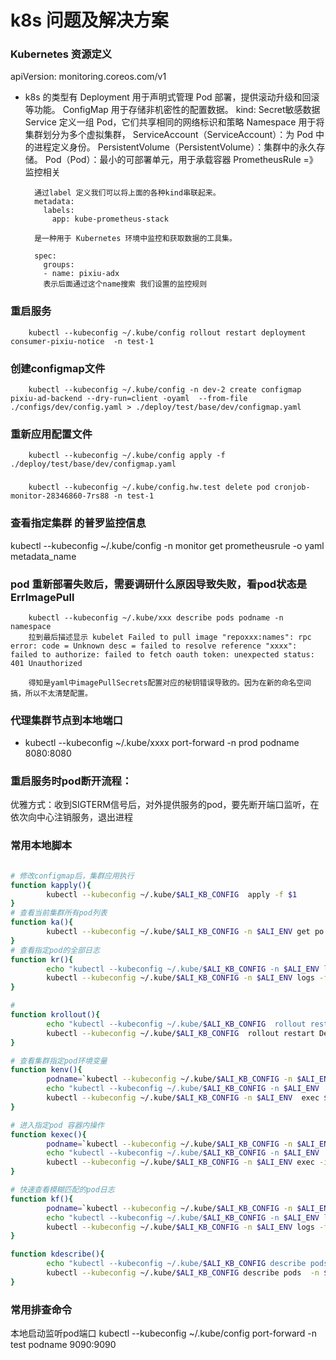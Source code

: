 # k8s 问题及解决方案
### Kubernetes 资源定义   
apiVersion: monitoring.coreos.com/v1

- k8s 的类型有 
        Deployment 用于声明式管理 Pod 部署，提供滚动升级和回滚等功能。
        ConfigMap 用于存储非机密性的配置数据。   kind: Secret敏感数据
        Service  定义一组 Pod，它们共享相同的网络标识和策略
        Namespace 用于将集群划分为多个虚拟集群，
        ServiceAccount（ServiceAccount）：为 Pod 中的进程定义身份。
        PersistentVolume（PersistentVolume）：集群中的永久存储。
        Pod（Pod）：最小的可部署单元，用于承载容器
        PrometheusRule =》监控相关


        通过label 定义我们可以将上面的各种kind串联起来。
        metadata:
          labels:
            app: kube-prometheus-stack

        是一种用于 Kubernetes 环境中监控和获取数据的工具集。

        spec:
          groups:
          - name: pixiu-adx
          表示后面通过这个name搜索 我们设置的监控规则

### 重启服务 
        kubectl --kubeconfig ~/.kube/config rollout restart deployment consumer-pixiu-notice  -n test-1

### 创建configmap文件
        kubectl --kubeconfig ~/.kube/config -n dev-2 create configmap pixiu-ad-backend --dry-run=client -oyaml  --from-file ./configs/dev/config.yaml > ./deploy/test/base/dev/configmap.yaml

        
### 重新应用配置文件
        kubectl --kubeconfig ~/.kube/config apply -f ./deploy/test/base/dev/configmap.yaml

### 
        kubectl --kubeconfig ~/.kube/config.hw.test delete pod cronjob-monitor-28346860-7rs88 -n test-1
### 查看指定集群 的普罗监控信息
kubectl --kubeconfig ~/.kube/config -n monitor get prometheusrule -o yaml metadata_name


### pod 重新部署失败后，需要调研什么原因导致失败，看pod状态是 ErrImagePull
        kubectl --kubeconfig ~/.kube/xxx describe pods podname -n namespace
        拉到最后描述显示 kubelet Failed to pull image "repoxxx:names": rpc error: code = Unknown desc = failed to resolve reference "xxxx": failed to authorize: failed to fetch oauth token: unexpected status: 401 Unauthorized

        得知是yaml中imagePullSecrets配置对应的秘钥错误导致的。因为在新的命名空间搞，所以不太清楚配置。

### 代理集群节点到本地端口
* kubectl  --kubeconfig  ~/.kube/xxxx  port-forward -n prod podname  8080:8080


### 重启服务时pod断开流程：
优雅方式：收到SIGTERM信号后，对外提供服务的pod，要先断开端口监听，在依次向中心注销服务，退出进程

### 常用本地脚本
```bash

# 修改configmap后，集群应用执行
function kapply(){
        kubectl --kubeconfig ~/.kube/$ALI_KB_CONFIG  apply -f $1
}
# 查看当前集群所有pod列表
function ka(){
        kubectl --kubeconfig ~/.kube/$ALI_KB_CONFIG -n $ALI_ENV get po
}
# 查看指定pod的全部日志
function kr(){
        echo "kubectl --kubeconfig ~/.kube/$ALI_KB_CONFIG -n $ALI_ENV logs -f $1  "
        kubectl --kubeconfig ~/.kube/$ALI_KB_CONFIG -n $ALI_ENV logs -f $1
}

# 
function krollout(){
        echo "kubectl --kubeconfig ~/.kube/$ALI_KB_CONFIG  rollout restart Deployment $1 -n $ALI_ENV"
        kubectl --kubeconfig ~/.kube/$ALI_KB_CONFIG  rollout restart Deployment $1 -n $ALI_ENV
}

# 查看集群指定pod环境变量
function kenv(){
        podname=`kubectl --kubeconfig ~/.kube/$ALI_KB_CONFIG -n $ALI_ENV get po |grep XXXX |awk '{print $1}' |head -n 1`
        echo "kubectl --kubeconfig ~/.kube/$ALI_KB_CONFIG -n $ALI_ENV  exec $podname  -- printenv"
        kubectl --kubeconfig ~/.kube/$ALI_KB_CONFIG -n $ALI_ENV  exec $podname  -- printenv
}

# 进入指定pod 容器内操作
function kexec(){
        podname=`kubectl --kubeconfig ~/.kube/$ALI_KB_CONFIG -n $ALI_ENV get po |grep XXXX |awk '{print $1}' |head -n 1`
        echo "kubectl --kubeconfig ~/.kube/$ALI_KB_CONFIG -n $ALI_ENV  exec -it $podname  -- /bin/sh"
        kubectl --kubeconfig ~/.kube/$ALI_KB_CONFIG -n $ALI_ENV exec -it $podname  -- /bin/sh
}

# 快速查看模糊匹配的pod日志
function kf(){
        podname=`kubectl --kubeconfig ~/.kube/$ALI_KB_CONFIG -n $ALI_ENV get po |grep $1 |awk '{print $1}' |head -n 1`
        echo "kubectl --kubeconfig ~/.kube/$ALI_KB_CONFIG -n $ALI_ENV logs -f $podname"
        kubectl --kubeconfig ~/.kube/$ALI_KB_CONFIG -n $ALI_ENV logs -f $podname
}

function kdescribe(){
        echo "kubectl --kubeconfig ~/.kube/$ALI_KB_CONFIG describe pods  -n $ALI_ENV $1"
        kubectl --kubeconfig ~/.kube/$ALI_KB_CONFIG describe pods  -n $ALI_ENV $1
}

```

### 常用排查命令


本地启动监听pod端口
 kubectl  --kubeconfig  ~/.kube/config  port-forward -n test podname 9090:9090


